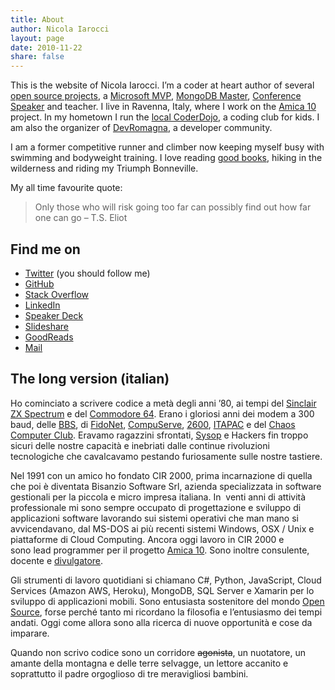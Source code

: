 ```yaml
---
title: About
author: Nicola Iarocci
layout: page
date: 2010-11-22
share: false
---
```

This is the website of Nicola Iarocci. I&#8217;m a coder at heart author of
several [open source projects][1], a [Microsoft MVP][2], [MongoDB
Master][3], [Conference Speaker][4] and teacher. I live in Ravenna, Italy,
where I work on the [Amica 10][5] project. In my hometown I run the [local
CoderDojo][6], a coding club for kids. I am also the organizer of
[DevRomagna][26], a developer community.

I am a former competitive runner and climber now keeping myself busy with
swimming and bodyweight training. I love reading [good books][8], hiking in the
wilderness and riding my Triumph Bonneville. 

My all time favourite quote:

> Only those who will risk going too far can possibly find out how far one can
> go &#8211; T.S. Eliot 

## Find me on

  * [Twitter][9] (you should follow me)
  * [GitHub][10]
  * [Stack Overflow][11]
  * [LinkedIn][12]
  * [Speaker Deck][13]
  * [Slideshare][14]
  * [GoodReads][15]
  * [Mail][16]

## The long version (italian)

Ho cominciato a scrivere codice a metà degli anni &#8217;80, ai tempi del
[Sinclair ZX Spectrum][17] e del [Commodore 64][18]. Erano i gloriosi anni dei
modem a 300 baud, delle [BBS][19], di [FidoNet][20], [CompuServe][21],
[2600][22], [ITAPAC][23] e del [Chaos Computer Club][24]. Eravamo ragazzini
sfrontati, [Sysop][25] e Hackers fin troppo sicuri delle nostre capacità
e inebriati dalle continue rivoluzioni tecnologiche che cavalcavamo pestando
furiosamente sulle nostre tastiere.

Nel 1991 con un amico ho fondato CIR 2000, prima incarnazione di quella che poi
è diventata Bisanzio Software Srl, azienda specializzata in software gestionali
per la piccola e micro impresa italiana. In  venti anni di attività
professionale mi sono sempre occupato di progettazione e sviluppo di
applicazioni software lavorando sui sistemi operativi che man mano si
avvicendavano, dal MS-DOS ai più recenti sistemi Windows, OSX / Unix
e piattaforme di Cloud Computing. Ancora oggi lavoro in CIR 2000 e sono lead
programmer per il progetto <a title="Gestionale Amica"
href="http://gestionaleamica.com/" target="_blank">Amica 10</a>. Sono inoltre
consulente, docente e [divulgatore][4].

Gli strumenti di lavoro quotidiani si chiamano C#, Python, JavaScript, Cloud
Services (Amazon AWS, Heroku), MongoDB, SQL Server e Xamarin per lo sviluppo di
applicazioni mobili. Sono entusiasta sostenitore del mondo [Open Source][1],
forse perché tanto mi ricordano la filosofia e l&#8217;entusiasmo dei tempi
andati. Oggi come allora sono alla ricerca di nuove opportunità e cose da
imparare.

Quando non scrivo codice sono un corridore <del
datetime="2011-11-13T16:47:20+00:00">agonista</del>, un nuotatore, un amante
della montagna e delle terre selvagge, un lettore accanito e soprattutto il
padre orgoglioso di tre meravigliosi bambini.

 [1]: http://nicolaiarocci.com/opensource/
 [2]: https://mvp.microsoft.com/en-us/PublicProfile/5001717
 [3]: https://www.mongodb.org/community/masters
 [4]: http://nicolaiarocci.com/talks/
 [5]: http://gestionaleamica.com/
 [6]: http://coderdojoravenna.it/
 [7]: https://coderdojo.com/
 [8]: http://nicolaiarocci.com/books-i-have-read/
 [9]: https://twitter.com/nicolaiarocci
 [10]: https://github.com/nicolaiarocci
 [11]: https://stackoverflow.com/users/323269/nicola-iarocci
 [12]: http://www.linkedin.com/in/nicolaiarocci
 [13]: http://speakerdeck.com/u/nicola
 [14]: http://www.slideshare.net/nicolaiarocci
 [15]: http://www.goodreads.com/user/show/4665453-nicola
 [16]: mailto:nicola@nicolaiarocci.com
 [17]: http://it.wikipedia.org/wiki/Sinclair_ZX_Spectrum
 [18]: http://it.wikipedia.org/wiki/Commodore_64
 [19]: http://it.wikipedia.org/wiki/Bulletin_board_system
 [20]: http://it.wikipedia.org/wiki/FidoNet
 [21]: http://it.wikipedia.org/wiki/CompuServe
 [22]: http://www.2600.com/
 [23]: http://it.wikipedia.org/wiki/ITAPAC
 [24]: http://it.wikipedia.org/wiki/Chaos_Computer_Club
 [25]: http://it.wikipedia.org/wiki/SysOp
 [26]: http://devromagna.org
